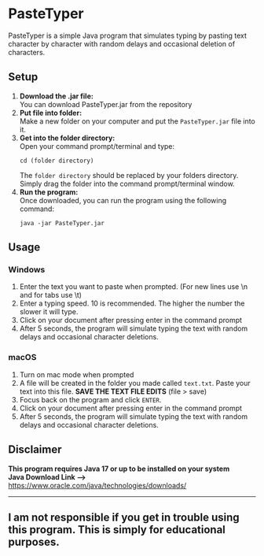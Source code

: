 # PasteTyper

PasteTyper is a simple Java program that simulates typing by pasting text character by character with random delays and occasional deletion of characters.

## Setup

1. **Download the .jar file:**<br>You can download PasteTyper.jar from the repository
2. **Put file into folder:**<br>Make a new folder on your computer and put the `PasteTyper.jar` file into it.
3. **Get into the folder directory:**<br>Open your command prompt/terminal and type:
   ```
   cd (folder directory)
   ```
   The `folder directory` should be replaced by your folders directory. Simply drag the folder into the command prompt/terminal window.
4. **Run the program:**<br>Once downloaded, you can run the program using the following command:
   ```
   java -jar PasteTyper.jar
   ```

## Usage<br>
### Windows
1. Enter the text you want to paste when prompted. (For new lines use \n and for tabs use \t)
2. Enter a typing speed. 10 is recommended. The higher the number the slower it will type. 
3. Click on your document after pressing enter in the command prompt
4. After 5 seconds, the program will simulate typing the text with random delays and occasional character deletions.

### macOS
1. Turn on mac mode when prompted
2. A file will be created in the folder you made called `text.txt`. Paste your text into this file. **SAVE THE TEXT FILE EDITS** (file > save)
3. Focus back on the program and click `ENTER`.
4. Click on your document after pressing enter in the command prompt
5. After 5 seconds, the program will simulate typing the text with random delays and occasional character deletions.

## Disclaimer
**This program requires Java 17 or up to be installed on your system<br>Java Download Link -->** https://www.oracle.com/java/technologies/downloads/

-----------------------------------------------------------------------

## I am not responsible if you get in trouble using this program. This is simply for educational purposes.
